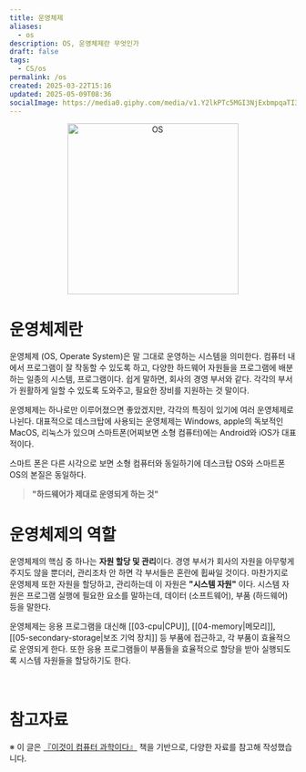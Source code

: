 ```yaml
---
title: 운영체제
aliases:
  - os
description: OS, 운영체제란 무엇인가
draft: false
tags:
  - CS/os
permalink: /os
created: 2025-03-22T15:16
updated: 2025-05-09T08:36
socialImage: https://media0.giphy.com/media/v1.Y2lkPTc5MGI3NjExbmpqaTI3ZXo5aGZheW5zNXV4aTV1dGsxb2U1NXIxN3dteWhmMHRtZSZlcD12MV9pbnRlcm5hbF9naWZfYnlfaWQmY3Q9Zw/WsJzXF8M8tl6w/giphy.gif
---
```

<p align="center">
  <img src="https://media0.giphy.com/media/v1.Y2lkPTc5MGI3NjExbmpqaTI3ZXo5aGZheW5zNXV4aTV1dGsxb2U1NXIxN3dteWhmMHRtZSZlcD12MV9pbnRlcm5hbF9naWZfYnlfaWQmY3Q9Zw/WsJzXF8M8tl6w/giphy.gif" alt="OS" width="300">
</p>

# 운영체제란

운영체제 (OS, Operate System)은 말 그대로 운영하는 시스템을 의미한다. 컴퓨터 내에서 프로그램이 잘 작동할 수 있도록 하고, 다양한 하드웨어 자원들을 프로그램에 배분하는 일종의 시스템, 프로그램이다. 쉽게 말하면,  회사의 경영 부서와 같다. 각각의 부서가 원활하게 일할 수 있도록 도와주고, 필요한 장비를 지원하는 것 말이다. 

운영체제는 하나로만 이루어졌으면 좋았겠지만, 각각의 특징이 있기에 여러 운영체제로 나뉜다. 대표적으로 데스크탑에 사용되는 운영체제는 Windows, apple의 독보적인 MacOS, 리눅스가 있으며 스마트폰(어찌보면 소형 컴퓨터)에는 Android와 iOS가 대표적이다. 

스마트 폰은 다른 시각으로 보면 소형 컴퓨터와 동일하기에 데스크탑 OS와 스마트폰 OS의 본질은 동일하다. 
> **"하드웨어가 제대로 운영되게 하는 것"**


# 운영체제의 역할

운영체제의 핵심 중 하나는 **자원 할당 및 관리**이다. 경영 부서가 회사의 자원을 아무렇게 주지도 않을 뿐더러, 관리조차 안 하면 각 부서들은 혼란에 휩싸일 것이다. 마찬가지로 운영체제 또한 자원을 할당하고, 관리하는데 이 자원은 **"시스템 자원"** 이다. 시스템 자원은 프로그램 실행에 필요한 요소를 말하는데, 데이터 (소프트웨어), 부품 (하드웨어) 등을 말한다.

운영체제는 응용 프로그램을 대신해 [[03-cpu|CPU]], [[04-memory|메모리]], [[05-secondary-storage|보조 기억 장치]] 등 부품에 접근하고, 각 부품이 효율적으로 운영되게 한다. 또한 응용 프로그램들이 부품들을 효율적으로 할당을 받아 실행되도록 시스템 자원들을 할당하기도 한다.
</br></br></br>
# 참고자료
※ 이 글은 [『이것이 컴퓨터 과학이다』](https://product.kyobobook.co.kr/detail/S000214014967) 책을 기반으로, 다양한 자료를 참고해 작성했습니다.